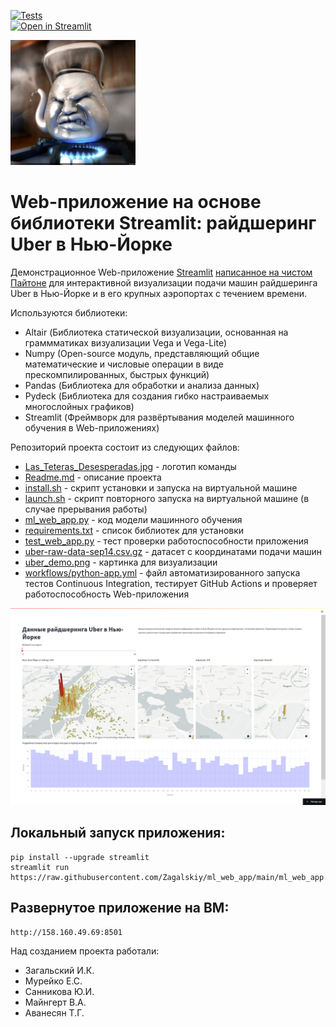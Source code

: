 [![Tests](https://github.com/Zagalskiy/ml_web_app/actions/workflows/python-app.yml/badge.svg)](https://github.com/Zagalskiy/ml_web_app/actions/workflows/python-app.yml)   
[![Open in Streamlit](https://static.streamlit.io/badges/streamlit_badge_black_white.svg)](https://nyc-uber.streamlit.app/)


<img src="https://github.com/Zagalskiy/ml_web_app/blob/main/Las_Teteras_Desesperadas.jpg" width="200" height="200" alt="Las Teteras Desesperadas">

# Web-приложение на основе библиотеки Streamlit: райдшеринг Uber в Нью-Йорке

Демонстрационное Web-приложение [Streamlit](https://streamlit.io) [написанное на чистом Пайтоне](https://github.com/Zagalskiy/ml_web_app/blob/main/ml_web_app.py) для интерактивной визуализации подачи машин райдшеринга Uber в Нью-Йорке и в его крупных аэропортах с течением времени.

Используются библиотеки:
- Altair (Библиотека статической визуализации, основанная на граммматиках визуализации Vega и Vega-Lite)
- Numpy (Open-source модуль, представляющий общие математические и числовые операции в виде прескомпилированных, быстрых функций)
- Pandas (Библиотека для обработки и анализа данных)
- Pydeck (Библиотека для создания гибко настраиваемых многослойных графиков)
- Streamlit (Фреймворк для развёртывания моделей машинного обучения в Web-приложениях)

Репозиторий проекта состоит из следующих файлов:
- [Las_Teteras_Desesperadas.jpg](https://github.com/Zagalskiy/ml_web_app/blob/main/Las_Teteras_Desesperadas.jpg) - логотип команды
- [Readme.md](https://github.com/Zagalskiy/ml_web_app/blob/main/README.md) - описание проекта
- [install.sh](https://github.com/Zagalskiy/ml_web_app/blob/main/install.sh) - скрипт установки и запуска на виртуальной машине
- [launch.sh](https://github.com/Zagalskiy/ml_web_app/blob/main/launch.sh) - скрипт повторного запуска на виртуальной машине (в случае прерывания работы)
- [ml_web_app.py](https://github.com/Zagalskiy/ml_web_app/blob/main/ml_web_app.py) - код модели машинного обучения
- [requirements.txt](https://github.com/Zagalskiy/ml_web_app/blob/main/requirements.txt) - список библиотек для установки
- [test_web_app.py](https://github.com/Zagalskiy/ml_web_app/blob/main/test_web_app.py) - тест проверки работоспособности приложения
- [uber-raw-data-sep14.csv.gz](https://github.com/Zagalskiy/ml_web_app/blob/main/uber-raw-data-sep14.csv.gz) - датасет с координатами подачи машин
- [uber_demo.png](https://github.com/Zagalskiy/ml_web_app/blob/main/uber_demo.png) - картинка для визуализации
- [workflows/python-app.yml](https://github.com/Zagalskiy/ml_web_app/blob/main/.github/workflows/python-app.yml) - файл автоматизированного запуска тестов Continuous Integration, тестирует GitHub Actions и проверяет работоспособность Web-приложения

![Райдшеринг Uber](https://github.com/Zagalskiy/ml_web_app/raw/main/uber_demo.png "Райдшеринг Uber")

## Локальный запуск приложения:
```
pip install --upgrade streamlit
streamlit run https://raw.githubusercontent.com/Zagalskiy/ml_web_app/main/ml_web_app.py
```
## Развернутое приложение на ВМ:
```
http://158.160.49.69:8501
```


Над созданием проекта работали:
* Загальский И.К.
* Мурейко Е.С.
* Санникова Ю.И.
* Майнгерт В.А.
* Аванесян Т.Г.
